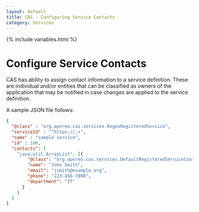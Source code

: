 ```yaml
---
layout: default
title: CAS - Configuring Service Contacts
category: Services
---
```


{% include variables.html %}

# Configure Service Contacts

CAS has ability to assign contact information to a service definition. These are individual and/or entities that can be classified as owners of the application that may be notified in case changes are applied to the service definition.

A sample JSON file follows:

```json
{
  "@class" : "org.apereo.cas.services.RegexRegisteredService",
  "serviceId" : "^https://.+",
  "name" : "sample service",
  "id" : 100,
  "contacts": [
    "java.util.ArrayList", [{
        "@class": "org.apereo.cas.services.DefaultRegisteredServiceContact",
        "name": "John Smith",
        "email": "jsmith@example.org",
        "phone": "123-456-7890",
        "department": "IT"
      }
    ]
  ]
}
```
